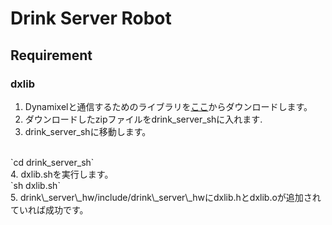 # Drink Server Robot 

## Requirement
### dxlib
1. Dynamixelと通信するためのライブラリを[ここ](http://www.besttechnology.co.jp/download/DXLIB_V4.3.zip)からダウンロードします。
2. ダウンロードしたzipファイルをdrink\_server\_shに入れます.
3. drink\_server\_shに移動します。
<br>
`cd drink_server_sh`
<br>
4. dxlib.shを実行します。
<br>
`sh dxlib.sh`
<br>
5. drink\_server\_hw/include/drink\_server\_hwにdxlib.hとdxlib.oが追加されていれば成功です。
